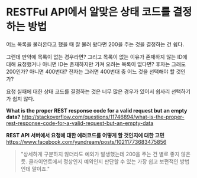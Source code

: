 # RESTFul API에서 알맞은 상태 코드를 결정하는 방법

어느 목록을 불러온다고 했을 때 잘 불러 왔다면 200을 주는 것을 결정하는 건 쉽다.

그런데 만약에 목록이 없는 경우라면? 그리고 목록이 없는 이유가 존재하지 않는 ID에 대해 요청했거나
아니면 ID는 존재하지만 가져 오려는 목록이 없다면?
후자는 그래도 200인가? 아니면 400번대? 전자는 그러면 400번대 중 어느 것을 선택해야 할 것인가?

요청 실패에 대한 상태 코드를 결정하는 것은 너무 많은 경우가 있어서 쉽사리 선택하기가 쉽지 않다.

**What is the proper REST response code for a valid request but an empty data?**
<http://stackoverflow.com/questions/11746894/what-is-the-proper-rest-response-code-for-a-valid-request-but-an-empty-data>

**REST API 서버에서 요청에 대한 에러코드를 어떻게 할 것인지에 대한 고민**
<https://www.facebook.com/yundream/posts/10211773683475856>

>"상세하게 구분하지 않더라도 예외가 발생했는데 200을 주는 건 별로 좋지 않은 듯. 클라이언트에서 정상인지 예외인지 판단할 수 있는 가장 쉽고 보편적인 방법인데 말이죠."
